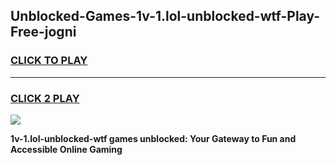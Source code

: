 
## Unblocked-Games-1v-1.lol-unblocked-wtf-Play-Free-jogni
<h3>
<a href="https://premium76.site?title=1v-1.lol-unblocked-wtf&ref=23A">CLICK TO PLAY</a></h3>
<hr>

<h3>
<a href="https://premium76.site?title=1v-1.lol-unblocked-wtf&ref=23A">CLICK 2 PLAY</a>
  
</h3>

<a href="https://premium76.site?title=1v-1.lol-unblocked-wtf&ref=23A"><img src="https://clearcache.store/games.png"></a>


**1v-1.lol-unblocked-wtf games unblocked: Your Gateway to Fun and Accessible Online Gaming**
